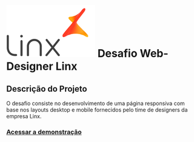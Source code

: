 <h1>
    <img src="./assets/img/logo-linx.png" />
    Desafio Web-Designer Linx
</h1>

## Descrição do Projeto
<p>
O desafio consiste no desenvolvimento de uma página responsiva com base nos layouts desktop e mobile fornecidos pelo time de designers da empresa Linx.
</p>

<h3>
    <a href="https://rocketmusics.herokuapp.com/">Acessar a demonstração</a>
<h3 >
